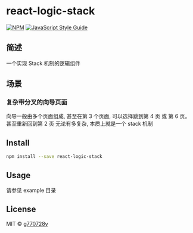 # react-logic-stack

>

[![NPM](https://img.shields.io/npm/v/react-logic-stack.svg)](https://www.npmjs.com/package/react-logic-stack) [![JavaScript Style Guide](https://img.shields.io/badge/code_style-standard-brightgreen.svg)](https://standardjs.com)

## 简述

一个实现 Stack 机制的逻辑组件

## 场景

### 复杂带分叉的向导页面

向导一般由多个页面组成, 甚至在第 3 个页面, 可以选择跳到第 4 页 或 第 6 页。甚至重新回到第 2 页
无论有多复杂, 本质上就是一个 stack 机制

## Install

```bash
npm install --save react-logic-stack
```

## Usage

请参见 example 目录

## License

MIT © [g770728y](https://github.com/g770728y)
